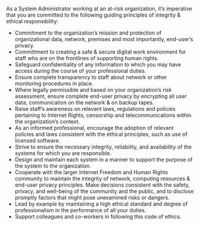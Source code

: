 
As a System Administrator working at an at-risk organization, it’s imperative that you are committed to the following guiding principles of integrity & ethical responsibility:

- Commitment to the organization’s mission and protection of organizational data, network, premises and most importantly, end-user’s privacy.
- Committment to creating a safe & secure digital work environment for staff who are on the frontlines of supporting human rights.
- Safeguard confidentiality of any information to which you may have access during the course of your professional duties.
- Ensure complete transparency to staff about network or other monitoring procedures in place.
- Where legally permissible and based on your organization’s risk assessment, ensure complete end-user privacy by encrypting all user data, communication on the network & on backup tapes.
- Raise staff’s awareness on relevant laws, regulations and policies pertaining to Internet Rights, censorship and telecommunications within the organization’s context.
- As an informed professional, encourage the adoption of relevant policies and laws consistent with the ethical principles, such as use of licensed software.
- Strive to ensure the necessary integrity, reliability, and availability of the systems for which you are responsible.
- Design and maintain each system in a manner to support the purpose of the system to the organization.
- Cooperate with the larger Internet Freedom and Human Rights community to maintain the integrity of network, computing resources & end-user privacy principles. Make decisions consistent with the safety, privacy, and well-being of the community and the public, and to disclose promptly factors that might pose unexamined risks or dangers.
- Lead by example by maintaining a high ethical standard and degree of professionalism in the performance of all your duties.
- Support colleagues and co-workers in following this code of ethics.
